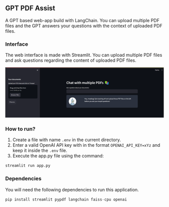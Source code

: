## GPT PDF Assist
A GPT based web-app build with LangChain. You can upload multiple PDF files and the GPT answers your questions with the context of uploaded PDF files.

### Interface
The web interface is made with Streamlit. You can upload multiple PDF files and ask questions regarding the content of uploaded PDF files. 

<img src="imgs/web_interface.png" alt="UI"/>

### How to run?
1. Create a file with name `.env` in the current directory.
2. Enter a valid OpenAI API key with in the format `OPENAI_API_KEY=xYz` and keep it inside the `.env` file.
3. Execute the app.py file using the command:
```python
streamlit run app.py
```

### Dependencies
You will need the following dependencies to run this application.
```python
pip install streamlit pypdf langchain faiss-cpu openai
```
